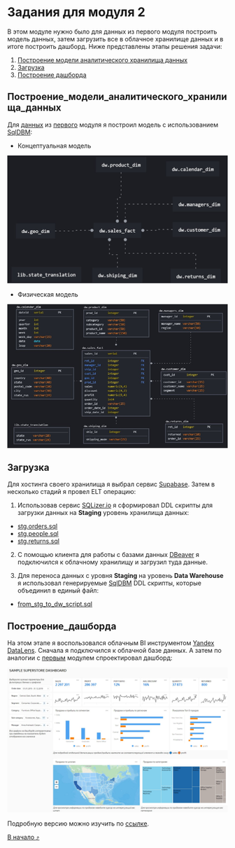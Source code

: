 # Задания для модуля 2
В этом модуле нужно было для данных из первого модуля построить модель данных, затем загрузить все в облачное хранилище данных и в итоге построить дашборд.
Ниже представлены этапы решения задачи:

1. [Построение модели аналитического хранилища данных](#Архитектура_аналитического_решения)
2. [Загрузка](#Загрузка)
3. [Построение дашборда](#Построение_дашборда)

## Построение_модели_аналитического_хранилища_данных
Для [данных](https://github.com/abtcrazy/DE-101/blob/main/Module01/Sample%20-%20Superstore.xls) из [первого](https://github.com/abtcrazy/DE-101/tree/main/Module01) модуля я построил модель с использованием [SqlDBM](https://app.sqldbm.com/):
* Концептуальная модель

![conceptual_model](https://github.com/abtcrazy/DE-101/blob/main/Module02/conceptual_model.jpg)
* Физическая модель

![physical_model](https://github.com/abtcrazy/DE-101/blob/main/Module02/physical_model.jpg)

## Загрузка 
Для хостинга своего хранилища я выбрал сервис [Supabase](https://supabase.com/).
Затем в несколько стадий я провел ELT операцию:
1. Использовав сервис [SQLizer.io](https://sqlizer.io/) я сформировал DDL скрипты для загрузки данных на **Staging** уровень хранилища данных:
  * [stg.orders.sql](https://github.com/abtcrazy/DE-101/blob/main/Module02/stg.orders.sql)
  * [stg.people.sql](https://github.com/abtcrazy/DE-101/blob/main/Module02/stg.people.sql)
  * [stg.returns.sql](https://github.com/abtcrazy/DE-101/blob/main/Module02/stg.returns.sql)
2. С помощью клиента для работы с базами данных [DBeaver](https://dbeaver.io/) я подключился к облачному хранилищу и загрузил туда данные.

3. Для переноса данных с уровня **Staging** на уровень **Data Warehouse** я использовал генерируемые [SqlDBM](https://app.sqldbm.com/) DDL скрипты, которые объединил в единый файл:

  * [from_stg_to_dw_script.sql](https://github.com/abtcrazy/DE-101/blob/main/Module02/from_stg_to_dw_script.sql)


## Построение_дашборда
На этом этапе я воспользовался облачным BI инструментом [Yandex DataLens](https://datalens.yandex.ru/). Сначала я подключился к облачной базе данных. А затем по аналогии с [первым](https://github.com/abtcrazy/DE-101/tree/main/Module01) модулем спроектировал дашборд:

![dashboard](https://github.com/abtcrazy/DE-101/blob/main/Module02/dashboard.jpg)

Подробную версию можно изучить по [ссылке](https://datalens.yandex/jqxhc53d1memb).


[В начало :arrow_heading_up:](https://github.com/abtcrazy/DE-101/tree/main/Module02)